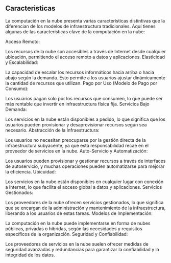 ## Caracteristicas
La computación en la nube presenta varias características distintivas que la diferencian de los modelos de infraestructura tradicionales. Aquí tienes algunas de las características clave de la computación en la nube:

Acceso Remoto:

Los recursos de la nube son accesibles a través de Internet desde cualquier ubicación, permitiendo el acceso remoto a datos y aplicaciones.
Elasticidad y Escalabilidad:

La capacidad de escalar los recursos informáticos hacia arriba o hacia abajo según la demanda. Esto permite a los usuarios ajustar dinámicamente la cantidad de recursos que utilizan.
Pago por Uso (Modelo de Pago por Consumo):

Los usuarios pagan solo por los recursos que consumen, lo que puede ser más rentable que invertir en infraestructura física fija.
Servicios Bajo Demanda:

Los servicios en la nube están disponibles a pedido, lo que significa que los usuarios pueden provisionar y desaprovisionar recursos según sea necesario.
Abstracción de la Infraestructura:

Los usuarios no necesitan preocuparse por la gestión directa de la infraestructura subyacente, ya que esta responsabilidad recae en el proveedor de servicios en la nube.
Auto-Servicio y Automatización:

Los usuarios pueden provisionar y gestionar recursos a través de interfaces de autoservicio, y muchas operaciones pueden automatizarse para mejorar la eficiencia.
Ubicuidad:

Los servicios en la nube están disponibles en cualquier lugar con conexión a Internet, lo que facilita el acceso global a datos y aplicaciones.
Servicios Gestionados:

Los proveedores de la nube ofrecen servicios gestionados, lo que significa que se encargan de la administración y mantenimiento de la infraestructura, liberando a los usuarios de estas tareas.
Modelos de Implementación:

La computación en la nube puede implementarse en forma de nubes públicas, privadas o híbridas, según las necesidades y requisitos específicos de la organización.
Seguridad y Confiabilidad:

Los proveedores de servicios en la nube suelen ofrecer medidas de seguridad avanzadas y redundancias para garantizar la confiabilidad y la integridad de los datos.